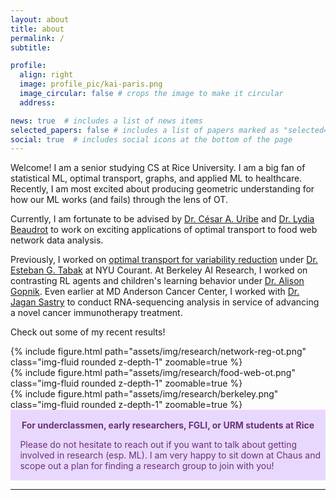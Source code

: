 ```yaml
---
layout: about
title: about
permalink: /
subtitle: 

profile:
  align: right
  image: profile_pic/kai-paris.png
  image_circular: false # crops the image to make it circular
  address:

news: true  # includes a list of news items
selected_papers: false # includes a list of papers marked as "selected={true}"
social: true  # includes social icons at the bottom of the page
---
```


Welcome! I am a senior studying CS at Rice University. I am a big fan of statistical ML, optimal transport, graphs, and applied ML to healthcare. Recently, I am most excited about producing geometric understanding for how our ML works (and fails) through the lens of OT.

Currently, I am fortunate to be advised by [Dr. C&eacute;sar A. Uribe](https://cauribe.rice.edu/) and [Dr. Lydia Beaudrot](https://lydiabeaudrot.weebly.com/) to work on exciting applications of optimal transport to food web network data analysis. 

Previously, I worked on [optimal transport for variability reduction](https://math.nyu.edu/media/math/filer_public/51/b1/51b198de-3072-4c10-b729-96111bbc661c/varreduceot.pdf) under [Dr. Esteban G. Tabak](https://cims.nyu.edu/~tabak/) at NYU Courant. At Berkeley AI Research, I worked on contrasting RL agents and children's learning behavior under [Dr. Alison Gopnik](http://www.gopniklab.berkeley.edu/alison). Even earlier at MD Anderson Cancer Center, I worked with [Dr. Jagan Sastry](https://faculty.mdanderson.org/profiles/jagannadha_sastry.html) to conduct RNA-sequencing analysis in service of advancing a novel cancer immunotherapy treatment.


Check out some of my recent results!

<div class="row mt-3">
    <div class="col-sm mt-3 mt-md-0">
        {% include figure.html path="assets/img/research/network-reg-ot.png" class="img-fluid rounded z-depth-1" zoomable=true %}
    </div>
    <div class="col-sm mt-3 mt-md-0">
        {% include figure.html path="assets/img/research/food-web-ot.png" class="img-fluid rounded z-depth-1" zoomable=true %}
    </div>
    <div class="col-sm mt-3 mt-md-0">
        {% include figure.html path="assets/img/research/berkeley.png" class="img-fluid rounded z-depth-1" zoomable=true %}
    </div>
</div>

<div class="warning" style='padding:0.1em'>
<span>
<p style='margin-top:1em; text-align:center'>
<b>For underclassmen, early researchers, FGLI, or URM students at Rice</b></p>
<p style='margin-left:1em;'>
Please do not hesitate to reach out if you want to talk about getting involved in research (esp. ML). I am very happy to sit down at Chaus and scope out a plan for finding a research group to join with you! 
</p>
<p style='margin-bottom:1em; margin-right:1em; text-align:right; font-family:Georgia'>
</p></span>
</div>


---

<style>
  .warning {
    background-color: #E9D8FD;
    color: #69337A;
  }

  [data-theme="dark"] .warning {
    background-color: #69337A;
    color: #E9D8FD;
  }
</style>
